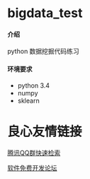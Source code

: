 # bigdata_test

#### 介绍
python 数据挖掘代码练习

#### 环境要求

- python 3.4
- numpy
- sklearn



 # 良心友情链接

[腾讯QQ群快速检索](http://u.720life.cn/s/8cf73f7c)

[软件免费开发论坛](http://u.720life.cn/s/bbb01dc0)